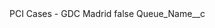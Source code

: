 <?xml version="1.0" encoding="UTF-8"?>
<CustomMetadata xmlns="http://soap.sforce.com/2006/04/metadata" xmlns:xsi="http://www.w3.org/2001/XMLSchema-instance">
    <label>PCI Cases - GDC Madrid</label>
    <protected>false</protected>
    <values>
        <field>Queue_Name__c</field>
        <value xsi:nil="true"/>
    </values>
</CustomMetadata>
